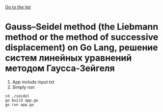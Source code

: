 [Go to the list](./../README.md)
# Gauss–Seidel method (the Liebmann method or the method of successive displacement) on Go Lang, решение систем линейных уравнений методом Гаусса-Зейгеля
1. App includs input.txt
2. Simply run:
```
cd ./seidel
go build app.go
go run app.go
```